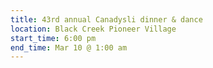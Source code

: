 ```yaml
---
title: 43rd annual Canadysli dinner & dance
location: Black Creek Pioneer Village
start_time: 6:00 pm
end_time: Mar 10 @ 1:00 am
---
```

